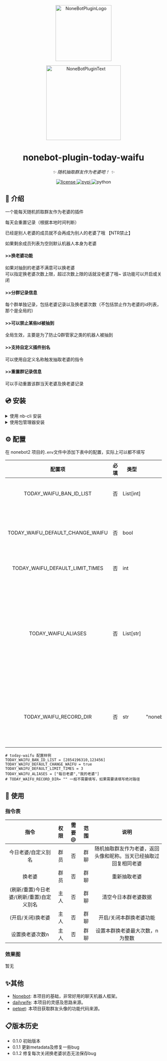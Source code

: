 <div align="center">
  <a href="https://v2.nonebot.dev/store"><img src="https://github.com/A-kirami/nonebot-plugin-template/blob/resources/nbp_logo.png" width="180" height="180" alt="NoneBotPluginLogo"></a>
  <br>
  <p><img src="https://github.com/A-kirami/nonebot-plugin-template/blob/resources/NoneBotPlugin.svg" width="240" alt="NoneBotPluginText"></p>
</div>

<div align="center">

# nonebot-plugin-today-waifu

_✨ 随机抽取群友作为老婆吧！ ✨_


<a href="./LICENSE">
    <img src="https://img.shields.io/github/license/glamorgan9826/nonebot-plugin-today-waifu.svg" alt="license">
</a>
<a href="https://pypi.python.org/pypi/nonebot-plugin-today-waifu">
    <img src="https://img.shields.io/pypi/v/nonebot-plugin-today-waifu.svg" alt="pypi">
</a>
<img src="https://img.shields.io/badge/python-3.8+-blue.svg" alt="python">

</div>

## 📖 介绍

一个能每天随机抓取群友作为老婆的插件

每天会重置记录（根据本地时间判断）

已经是别人老婆的成员就不会再成为别人的老婆了哦 【NTR禁止】

如果剩余成员列表为空则默认机器人本身为老婆

#### \>>换老婆功能

如果对抽到的老婆不满意可以换老婆  
可以指定换老婆次数上限，超过次数上限的话就没老婆了哦~
该功能可以开启或关闭

#### \>>分群记录信息

每个群单独记录，包括老婆记录以及换老婆次数（不包括禁止作为老婆的id列表，那个是全局的）

#### \>>可以禁止某些id被抽到

全局生效，主要是为了防止Q群管家之类的机器人被抽到

#### \>>支持自定义插件别名

可以使用自定义名称触发抽取老婆的指令

#### \>>重置群记录信息

可以手动重置该群当天老婆及换老婆记录

## 💿 安装

<details>
<summary>使用 nb-cli 安装</summary>
在 nonebot2 项目的根目录下打开命令行, 输入以下指令即可安装

    nb plugin install nonebot-plugin-today-waifu

</details>

<details>
<summary>使用包管理器安装</summary>
在 nonebot2 项目的插件目录下, 打开命令行, 根据你使用的包管理器, 输入相应的安装命令

<details>
<summary>pip</summary>

    pip install nonebot-plugin-today-waifu

</details>
<details>
<summary>pdm</summary>

    pdm add nonebot-plugin-today-waifu

</details>
<details>
<summary>poetry</summary>

    poetry add nonebot-plugin-today-waifu

</details>
<details>
<summary>conda</summary>

    conda install nonebot-plugin-today-waifu

</details>

打开 nonebot2 项目根目录下的 `pyproject.toml` 文件, 在 `[tool.nonebot]` 部分追加写入

    plugins = ["nonebot_plugin_today_waifu"]

</details>

## ⚙️ 配置

在 nonebot2 项目的`.env`文件中添加下表中的配置，实际上可以都不填写

|               配置项                | 必填  | 类型        |                 默认值                 |                   说明                   |
|:--------------------------------:|:---:|-----------|:-----------------------------------:|:--------------------------------------:|
|     TODAY_WAIFU_BAN_ID_LIST      |  否  | List[int] |                 []                  |              列表内的id不会被抽到               |
| TODAY_WAIFU_DEFAULT_CHANGE_WAIFU |  否  | bool      |                true                 |            是否默认开启换老婆功能，默认开启            |
| TODAY_WAIFU_DEFAULT_LIMIT_TIMES  |  否  | int       |                  3                  |                允许换老婆次数                 |
|       TODAY_WAIFU_ALIASES        |  否  | List[str] |              ["每日老婆"]               | 今日老婆插件的别名，允许设置多个，即除了"今日老婆"外，也可以用别名触发指令 |
|      TODAY_WAIFU_RECORD_DIR      |  否  | str       | "nonebot_plugin_today_waifu/record" |       记录保存路径，默认在插件目录下新建record文件夹       |

    # today-waifu 配置样例
    TODAY_WAIFU_BAN_ID_LIST = [2854196310,123456]
    TODAY_WAIFU_DEFAULT_CHANGE_WAIFU = true
    TODAY_WAIFU_DEFAULT_LIMIT_TIMES = 3
    TODAY_WAIFU_ALIASES = ["每日老婆","我的老婆"]
    # TODAY_WAIFU_RECORD_DIR= "" 一般不需要填写，如果需要请填写绝对路径

## 🎉 使用

### 指令表

|            指令            | 权限  | 需要@ | 范围  |                说明                |
|:------------------------:|:---:|:---:|:---:|:--------------------------------:|
|        今日老婆/自定义别名        | 群员  |  否  | 群聊  | 随机抽取群友作为老婆，返回头像和昵称。当天已经抽取过回复相同老婆 |
|           换老婆            | 群员  |  否  | 群聊  |              重新抽取老婆              |
| (刷新/重置)今日老婆/(刷新/重置)自定义别名 | 主人  |  否  | 群聊  |            清空今日本群老婆数据            |
|        (开启/关闭)换老婆        | 主人  |  否  | 群聊  |           开启/关闭本群换老婆功能           |
|         设置换老婆次数n         | 主人  |  否  | 群聊  |         设置本群换老婆最大次数，n为整数         |

### 效果图

暂无

## ✨其他

- [Nonebot](https://github.com/nonebot/nonebot2): 本项目的基础，非常好用的聊天机器人框架。
- [dailywife](https://github.com/SonderXiaoming/dailywife): 本项目的灵感及思路来源。
- [petpet](https://github.com/noneplugin/nonebot-plugin-petpet): 本项目获取群友头像的功能代码来源。

## 📋版本历史
- 0.1.0 初始版本
- 0.1.1 更新metadata及修复一些bug
- 0.1.2 修复每次关闭换老婆状态无法保存bug